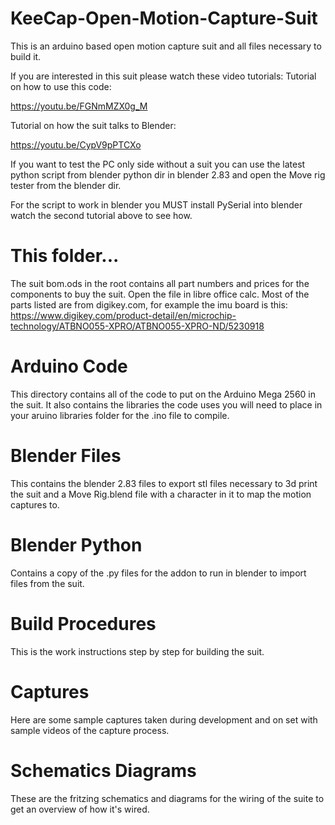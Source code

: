 # KeeCap-Open-Motion-Capture-Suit
This is an arduino based open motion capture suit and all files necessary to build it.

If you are interested in this suit please watch these video tutorials:
Tutorial on how to use this code:

https://youtu.be/FGNmMZX0g_M

Tutorial on how the suit talks to Blender:

https://youtu.be/CypV9pPTCXo

If you want to test the PC only side without a suit you can use the latest python script from blender python dir in blender 2.83 and open the Move rig tester from the blender dir.

For the script to work in blender you MUST install PySerial into blender watch the second tutorial above to see how.

# This folder...

The suit bom.ods in the root contains all part numbers and prices for the components to buy the suit.  Open the file in libre office calc.  Most of the parts listed are from digikey.com, for example the imu board is this:
https://www.digikey.com/product-detail/en/microchip-technology/ATBNO055-XPRO/ATBNO055-XPRO-ND/5230918

# Arduino Code

This directory contains all of the code to put on the Arduino Mega 2560 in the suit.  It also contains the libraries the code uses you will need to place in your aruino libraries folder for the .ino file to compile.

# Blender Files

This contains the blender 2.83 files to export stl files necessary to 3d print the suit and a Move Rig.blend file with a character in it to map the motion captures to.

# Blender Python 

Contains a copy of the .py files for the addon to run in blender to import files from the suit.

# Build Procedures

This is the work instructions step by step for building the suit.


# Captures

Here are some sample captures taken during development and on set with sample videos of the capture process.

# Schematics Diagrams

These are the fritzing schematics and diagrams for the wiring of the suite to get an overview of how it's wired.

